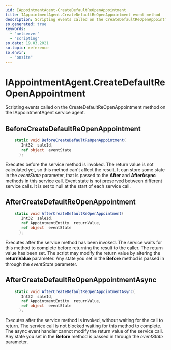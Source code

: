 ```yaml
---
uid: IAppointmentAgent-CreateDefaultReOpenAppointment
title: IAppointmentAgent.CreateDefaultReOpenAppointment event method
description: Scripting events called on the CreateDefaultReOpenAppointment method on the IAppointmentAgent service agent.
so.generated: true
keywords:
  - "netserver"
  - "scripting"
so.date: 19.03.2021
so.topic: reference
so.envir:
  - "onsite"
---
```

# IAppointmentAgent.CreateDefaultReOpenAppointment

Scripting events called on the <see cref='M:SuperOffice.CRM.Services.IAppointmentAgent.CreateDefaultReOpenAppointment'>CreateDefaultReOpenAppointment</see> method on the <see cref='IAppointmentAgent'>IAppointmentAgent</see>  service agent.

## BeforeCreateDefaultReOpenAppointment
```cs
    static void BeforeCreateDefaultReOpenAppointment(
       Int32  saleId,
       ref object  eventState
      );
```
Executes before the service method is invoked.
The return value is not calculated yet, so this method can't affect the result.
It can store some state in the *eventState* parameter, that is passed to the **After** and **AfterAsync** methods in this service call.
Event state is not preserved between different service calls. It is set to null at the start of each service call.
## AfterCreateDefaultReOpenAppointment
```cs
    static void AfterCreateDefaultReOpenAppointment(
       Int32  saleId,
       ref AppointmentEntity  returnValue,
       ref object  eventState
      );
```
Executes after the service method has been invoked. The service waits for this method to complete before returning the result to the caller.
The return value has been set. The script may modify the return value by altering the **returnValue** parameter.
Any state you set in the **Before** method is passed in through the *eventState* parameter.
## AfterCreateDefaultReOpenAppointmentAsync
```cs
    static void AfterCreateDefaultReOpenAppointmentAsync(
       Int32  saleId,
       ref AppointmentEntity  returnValue,
       ref object  eventState
      );
```
Executes after the service method is invoked, without waiting for the call to return.
The service call is not blocked waiting for this method to complete.
The async event handler cannot modify the return value of the service call.
Any state you set in the **Before** method is passed in through the *eventState* parameter.

